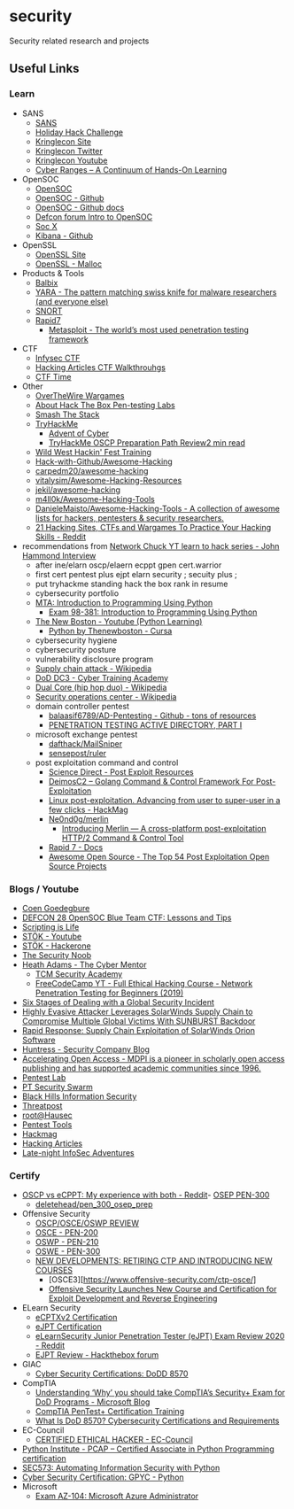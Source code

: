 # security

Security related research and projects

## Useful Links

### Learn

- SANS
  - [SANS](https://www.sans.org)
  - [Holiday Hack Challenge](https://holidayhackchallenge.com/)
  - [Kringlecon Site](https://2020.kringlecon.com./invite)
  - [Kringlecon Twitter](https://twitter.com/kringlecon?lang=en)
  - [Kringlecon Youtube](https://www.youtube.com/channel/UCNiR-C_VXv_TCFgww5Vczag)
  - [Cyber Ranges – A Continuum of Hands-On Learning](https://www.sans.org/cyber-ranges/)
- OpenSOC
  - [OpenSOC](https://opensoc.io/)
  - [OpenSOC - Github](https://github.com/OpenSOC)
  - [OpenSOC - Github docs](https://opensoc.github.io/)
  - [Defcon forum Intro to OpenSOC](https://forum.defcon.org/node/234375)
  - [Soc X](https://www.socx.io/)
  - [Kibana - Github](https://github.com/OpenSOC/kibana)
- OpenSSL
  - [OpenSSL Site](https://github.com/OpenSOC)
  - [OpenSSL - Malloc](https://www.openssl.org/docs/man1.1.0/man3/OPENSSL_malloc.html)
- Products & Tools
  - [Balbix](https://www.balbix.com/)
  - [YARA - The pattern matching swiss knife for malware researchers (and everyone else)](https://virustotal.github.io/yara/)
  - [SNORT](https://www.snort.org/)
  - [Rapid7](https://www.rapid7.com/)
    - [Metasploit - The world’s most used penetration testing framework](https://www.metasploit.com/)
- CTF
  - [Infysec CTF](https://ctf.infysec.com/)
  - [Hacking Articles CTF Walkthrouhgs](https://www.hackingarticles.in/ctf-challenges-walkthrough/)
  - [CTF Time](https://ctftime.org/)
- Other
  - [OverTheWire Wargames](https://overthewire.org/wargames/)
  - [About Hack The Box Pen-testing Labs](https://www.hackthebox.eu/)
  - [Smash The Stack](http://smashthestack.org/)
  - [TryHackMe](https://tryhackme.com/)
    - [Advent of Cyber](https://tryhackme.com/christmas)
    - [TryHackMe OSCP Preparation Path Review2 min read](https://emaragkos.gr/infosec-adventures/tryhackme-oscp-preparation-path-review/)
  - [Wild West Hackin' Fest Training](https://wildwesthackinfest.com/training/)
  - [Hack-with-Github/Awesome-Hacking](https://github.com/Hack-with-Github/Awesome-Hacking)
  - [carpedm20/awesome-hacking](https://github.com/carpedm20/awesome-hacking)
  - [vitalysim/Awesome-Hacking-Resources](https://github.com/vitalysim/Awesome-Hacking-Resources)
  - [jekil/awesome-hacking](https://github.com/jekil/awesome-hacking)
  - [m4ll0k/Awesome-Hacking-Tools](https://github.com/m4ll0k/Awesome-Hacking-Tools)
  - [DanieleMaisto/Awesome-Hacking-Tools - A collection of awesome lists for hackers, pentesters & security researchers.](https://github.com/DanieleMaisto/Awesome-Hacking-Tools)
  - [21 Hacking Sites, CTFs and Wargames To Practice Your Hacking Skills - Reddit](https://www.reddit.com/r/HowToHack/comments/4qxhjn/21_hacking_sites_ctfs_and_wargames_to_practice/)
- recommendations from [Network Chuck YT learn to hack series - John Hammond Interview](https://www.youtube.com/watch?v=wIn3L24lksI)
  - after ine/elarn oscp/elaern ecppt gpen cert.warrior
  - first cert pentest plus ejpt elarn security ; secuity plus ;
  - put tryhackme standing hack the box rank in resume
  - cybersecurity portfolio
  - [MTA: Introduction to Programming Using Python](https://docs.microsoft.com/en-us/learn/certifications/mta-introduction-to-programming-using-python/)
    - [Exam 98-381: Introduction to Programming Using Python](https://docs.microsoft.com/en-us/learn/certifications/exams/98-381)
  - [The New Boston - Youtube (Python Learning)](https://www.youtube.com/user/thenewboston)
    - [Python by Thenewboston - Cursa](https://cursa.app/en/course/python-by-thenewboston)
  - cybersecurity hygiene
  - cybersecurity posture
  - vulnerability disclosure program
  - [Supply chain attack - Wikipedia](https://en.wikipedia.org/wiki/Supply_chain_attack)
  - [DoD DC3 - Cyber Training Academy](https://www.dc3.mil/Cyber-Training/DC3-Cyber-Training-Academy-CTA/)
  - [Dual Core (hip hop duo) - Wikipedia](<https://en.wikipedia.org/wiki/Dual_Core_(hip_hop_duo)>)
  - [Security operations center - Wikipedia](https://en.wikipedia.org/wiki/Security_operations_center)
  - domain controller pentest
    - [balaasif6789/AD-Pentesting - Github - tons of resources](https://github.com/balaasif6789/AD-Pentesting)
    - [PENETRATION TESTING ACTIVE DIRECTORY, PART I](https://hausec.com/2019/03/05/penetration-testing-active-directory-part-i/)
  - microsoft exchange pentest
    - [dafthack/MailSniper](https://github.com/dafthack/MailSniper)
    - [sensepost/ruler](https://github.com/sensepost/ruler)
  - post exploitation command and control
    - [Science Direct - Post Exploit Resources](https://www.sciencedirect.com/topics/computer-science/post-exploitation)
    - [DeimosC2 – Golang Command & Control Framework For Post-Exploitation](https://pentesttools.net/deimosc2-golang-command-control-framework-for-post-exploitation/)
    - [Linux post-exploitation. Advancing from user to super-user in a few clicks - HackMag](https://hackmag.com/security/linux-killchain/)
    - [Ne0nd0g/merlin](https://github.com/Ne0nd0g/merlin)
      - [Introducing Merlin — A cross-platform post-exploitation HTTP/2 Command & Control Tool](https://medium.com/@Ne0nd0g/introducing-merlin-645da3c635a)
    - [Rapid 7 - Docs](https://docs.rapid7.com/metasploit/about-post-exploitation)
    - [Awesome Open Source - The Top 54 Post Exploitation Open Source Projects](https://awesomeopensource.com/projects/post-exploitation)

### Blogs / Youtube

- [Coen Goedegbure](https://www.coengoedegebure.com/)
- [DEFCON 28 OpenSOC Blue Team CTF: Lessons and Tips](https://infosecwriteups.com/defcon-28-opensoc-blue-team-ctf-lessons-and-tips-765718c12273)
- [Scripting is Life](https://scriptingis.life/)
- [STÖK - Youtube](https://www.youtube.com/channel/UCQN2DsjnYH60SFBIA6IkNwg)
- [STÖK - Hackerone](https://hackerone.com/stok?type=user)
- [The Security Noob](https://thesecuritynoob.com/)
- [Heath Adams - The Cyber Mentor](https://www.thecybermentor.com/)
  - [TCM Security Academy](https://academy.tcm-sec.com/)
  - [FreeCodeCamp YT - Full Ethical Hacking Course - Network Penetration Testing for Beginners (2019)](https://www.youtube.com/watch?v=3Kq1MIfTWCE&list=PLA7nUGJ-CY_FOGB0Z_5eGONDuUPhjejlg&index=4&t=1324s)
- [Six Stages of Dealing with a Global Security Incident](https://www.picussecurity.com/resource/blog/six-stages-of-dealing-with-a-global-security-incident)
- [Highly Evasive Attacker Leverages SolarWinds Supply Chain to Compromise Multiple Global Victims With SUNBURST Backdoor](https://www.fireeye.com/blog/threat-research/2020/12/evasive-attacker-leverages-solarwinds-supply-chain-compromises-with-sunburst-backdoor.html)
- [Rapid Response: Supply Chain Exploitation of SolarWinds Orion Software](https://blog.huntresslabs.com/rapid-response-supply-chain-exploitation-of-solarwinds-orion-software-b8ee3c9283c3)
- [Huntress - Security Company Blog](https://blog.huntresslabs.com/)
- [Accelerating Open Access - MDPI is a pioneer in scholarly open access publishing and has supported academic communities since 1996.](https://www.mdpi.com/)
- [Pentest Lab](https://pentestlab.blog/)
- [PT Security Swarm](https://swarm.ptsecurity.com/)
- [Black Hills Information Security](https://www.blackhillsinfosec.com/blog/)
- [Threatpost](https://threatpost.com/)
- [root@Hausec](https://hausec.com/)
- [Pentest Tools](https://pentesttools.net/)
- [Hackmag](https://hackmag.com/)
- [Hacking Articles](https://www.hackingarticles.in/)
- [Late-night InfoSec Adventures](https://emaragkos.gr/)

### Certify

- [OSCP vs eCPPT: My experience with both - Reddit](https://www.reddit.com/r/oscp/comments/ho0j5z/oscp_vs_ecppt_my_experience_with_both/)- [OSEP PEN-300](https://www.offensive-security.com/pen300-osep/)
  - [deletehead/pen_300_osep_prep](https://github.com/deletehead/pen_300_osep_prep)
- Offensive Security
  - [OSCP/OSCE/OSWP REVIEW](https://www.offensive-security.com/offsec/oscp-osce-oswp-review/)
  - [OSCE - PEN-200](https://www.offensive-security.com/pwk-oscp/)
  - [OSWP - PEN-210](https://www.offensive-security.com/wifu-oswp/)
  - [OSWE - PEN-300](https://www.offensive-security.com/pen300-osep/)
  - [NEW DEVELOPMENTS: RETIRING CTP AND INTRODUCING NEW COURSES](https://www.offensive-security.com/offsec/retiring-ctp-intro-new-courses/)
    - [OSCE3][https://www.offensive-security.com/ctp-osce/]
    - [Offensive Security Launches New Course and Certification for Exploit Development and Reverse Engineering](https://www.streetinsider.com/Business+Wire/Offensive+Security+Launches+New+Course+and+Certification+for+Exploit+Development+and+Reverse+Engineering/17871514.html)
- ELearn Security
  - [eCPTXv2 Certification](https://elearnsecurity.com/product/ecptx-certification/)
  - [eJPT Certification](https://elearnsecurity.com/product/ejpt-certification/)
  - [eLearnSecurity Junior Penetration Tester (eJPT) Exam Review 2020 - Reddit](https://www.reddit.com/r/netsecstudents/comments/eux4fh/elearnsecurity_junior_penetration_tester_ejpt/)
  - [EJPT Review - Hackthebox forum](https://forum.hackthebox.eu/discussion/4196/ejpt-review)
- GIAC
  - [Cyber Security Certifications: DoDD 8570](https://www.giac.org/certifications/dodd-8570)
- CompTIA
  - [Understanding ‘Why’ you should take CompTIA’s Security+ Exam for DoD Programs - Microsoft Blog](https://devblogs.microsoft.com/premier-developer/understanding-why-you-should-take-comptias-security-exam-for-dod-programs/)
  - [CompTIA PenTest+ Certification Training](https://www.comptia.org/training/by-certification/pentest)
  - [What Is DoD 8570? Cybersecurity Certifications and Requirements](https://www.comptia.org/blog/what-is-dod-8570-certifications)
- EC-Council
  - [CERTIFIED ETHICAL HACKER - EC-Council](https://cert.eccouncil.org/certified-ethical-hacker.html)
- [Python Institute - PCAP – Certified Associate in Python Programming certification](https://pythoninstitute.org/certification/pcap-certification-associate/)
- [SEC573: Automating Information Security with Python](https://www.sans.org/cyber-security-courses/automating-information-security-with-python/)
- [Cyber Security Certification: GPYC - Python](https://www.giac.org/certification/python-coder-gpyc)
- Microsoft
  - [Exam AZ-104: Microsoft Azure Administrator](https://docs.microsoft.com/en-us/learn/certifications/exams/az-104)
